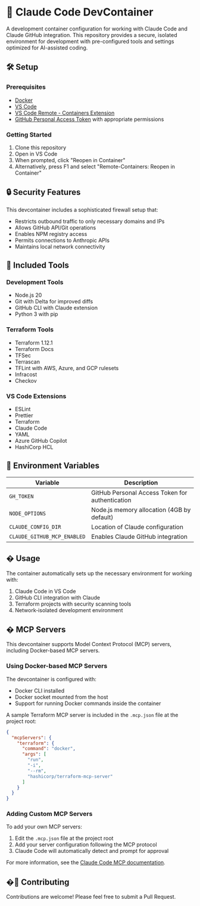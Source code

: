 # 🚀 Claude Code DevContainer

A development container configuration for working with Claude Code and Claude GitHub integration. This repository provides a secure, isolated environment for development with pre-configured tools and settings optimized for AI-assisted coding.

## 🛠️ Setup

### Prerequisites

- [Docker](https://www.docker.com/products/docker-desktop/)
- [VS Code](https://code.visualstudio.com/)
- [VS Code Remote - Containers Extension](https://marketplace.visualstudio.com/items?itemName=ms-vscode-remote.remote-containers)
- [GitHub Personal Access Token](https://github.com/settings/tokens) with appropriate permissions

### Getting Started

1. Clone this repository
2. Open in VS Code
3. When prompted, click "Reopen in Container"
4. Alternatively, press F1 and select "Remote-Containers: Reopen in Container"

## 🔒 Security Features

This devcontainer includes a sophisticated firewall setup that:

- Restricts outbound traffic to only necessary domains and IPs
- Allows GitHub API/Git operations
- Enables NPM registry access
- Permits connections to Anthropic APIs
- Maintains local network connectivity

## 🧰 Included Tools

### Development Tools

- Node.js 20
- Git with Delta for improved diffs
- GitHub CLI with Claude extension
- Python 3 with pip

### Terraform Tools

- Terraform 1.12.1
- Terraform Docs
- TFSec
- Terrascan
- TFLint with AWS, Azure, and GCP rulesets
- Infracost
- Checkov

### VS Code Extensions

- ESLint
- Prettier
- Terraform
- Claude Code
- YAML
- Azure GitHub Copilot
- HashiCorp HCL

## 🔄 Environment Variables

| Variable | Description |
|----------|-------------|
| `GH_TOKEN` | GitHub Personal Access Token for authentication |
| `NODE_OPTIONS` | Node.js memory allocation (4GB by default) |
| `CLAUDE_CONFIG_DIR` | Location of Claude configuration |
| `CLAUDE_GITHUB_MCP_ENABLED` | Enables Claude GitHub integration |

## � Usage

The container automatically sets up the necessary environment for working with:

1. Claude Code in VS Code
2. GitHub CLI integration with Claude
3. Terraform projects with security scanning tools
4. Network-isolated development environment

## � MCP Servers

This devcontainer supports Model Context Protocol (MCP) servers, including Docker-based MCP servers.

### Using Docker-based MCP Servers

The devcontainer is configured with:

- Docker CLI installed
- Docker socket mounted from the host
- Support for running Docker commands inside the container

A sample Terraform MCP server is included in the `.mcp.json` file at the project root:

```json
{
  "mcpServers": {
    "terraform": {
      "command": "docker",
      "args": [
        "run",
        "-i",
        "--rm",
        "hashicorp/terraform-mcp-server"
      ]
    }
  }
}
```

### Adding Custom MCP Servers

To add your own MCP servers:

1. Edit the `.mcp.json` file at the project root
2. Add your server configuration following the MCP protocol
3. Claude Code will automatically detect and prompt for approval

For more information, see the [Claude Code MCP documentation](https://docs.anthropic.com/en/docs/claude-code/mcp).

## �🤝 Contributing

Contributions are welcome! Please feel free to submit a Pull Request.
